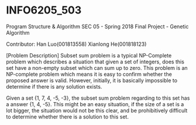 # INFO6205_503
Program Structure & Algorithm SEC 05 - Spring 2018 Final Project - Genetic Algorithm

Contributor: Han Luo(001813558)	Xianlong He(001818123)

[Problem Description]
Subset sum problem is a typical NP-Complete problem which describes a situation that given a set of integers, does this set have a non-empty subset which can sum up to zero. This problem is an NP-complete problem which means it is easy to confirm whether the proposed answer is valid. However, initially, it is basically impossible to determine if there is any solution exists. 

Given a set {1, 7, 4, -5, -3}, the subset sum problem regarding to this set has a answer {1, 4, -5}. This might be an easy situation, if the size of a set is a lot bigger, the situation would not be this clear, and be prohibitively difficult to determine whether there is a solution to this set.
